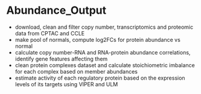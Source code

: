 # Abundance_Output

- download, clean and filter copy number, transcriptomics and proteomic data from CPTAC and CCLE
- make pool of normals, compute log2FCs for protein abundance vs normal
- calculate copy number-RNA and RNA-protein abundance correlations, identify gene features affecting them
- clean protein complexes dataset and calculate stoichiometric imbalance for each complex based on member abundances
- estimate activity of each regulatory protein based on the expression levels of its targets using VIPER and ULM

